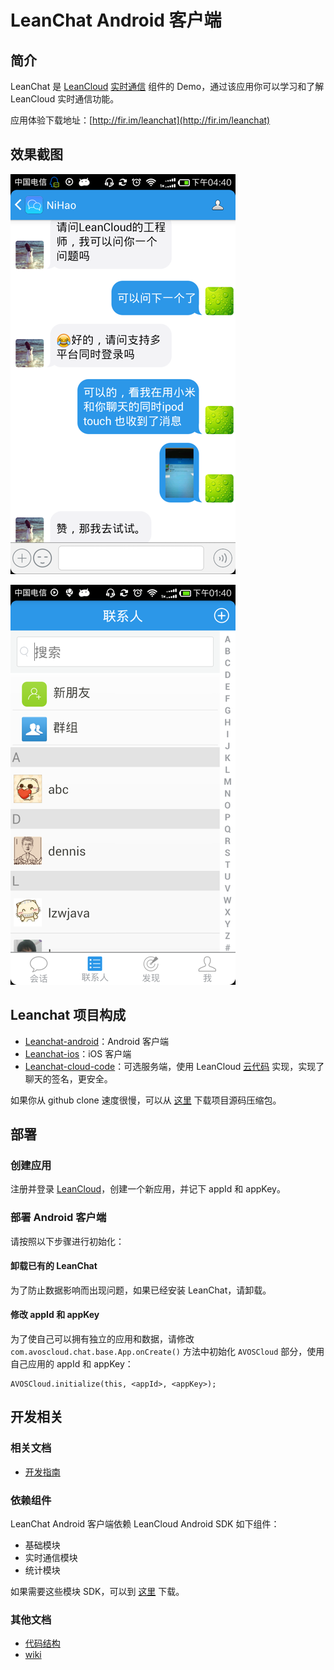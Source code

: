 # LeanChat Android 客户端

## 简介

LeanChat 是 [LeanCloud](http://leancloud.cn) [实时通信](https://leancloud.cn/docs/realtime.html) 组件的 Demo，通过该应用你可以学习和了解 LeanCloud 实时通信功能。

应用体验下载地址：[http://fir.im/leanchat](http://fir.im/leanchat)

## 效果截图

![img](https://raw.githubusercontent.com/lzwjava/plan/master/im361.png)

![img](https://raw.githubusercontent.com/lzwjava/plan/master/im362.png)

## Leanchat 项目构成

* [Leanchat-android](https://github.com/leancloud/leanchat)：Android 客户端
* [Leanchat-ios](https://github.com/leancloud/leanchat-ios)：iOS 客户端
* [Leanchat-cloud-code](https://github.com/leancloud/leanchat-cloudcode)：可选服务端，使用 LeanCloud [云代码](https://leancloud.cn/docs/cloud_code_guide.html) 实现，实现了聊天的签名，更安全。

如果你从 github clone 速度很慢，可以从 [这里](https://download.leancloud.cn/demo/) 下载项目源码压缩包。

## 部署

### 创建应用

注册并登录 [LeanCloud](http://leancloud.cn)，创建一个新应用，并记下 appId 和 appKey。

### 部署 Android 客户端

请按照以下步骤进行初始化：

#### 卸载已有的 LeanChat

为了防止数据影响而出现问题，如果已经安装 LeanChat，请卸载。

#### 修改 appId 和 appKey

为了使自己可以拥有独立的应用和数据，请修改 `com.avoscloud.chat.base.App.onCreate()` 方法中初始化 `AVOSCloud` 部分，使用自己应用的 appId 和 appKey：  

   ```
   AVOSCloud.initialize(this, <appId>, <appKey>); 
   ```


## 开发相关

### 相关文档

* [开发指南](https://leancloud.cn/docs)

### 依赖组件

LeanChat Android 客户端依赖 LeanCloud Android SDK 如下组件：

* 基础模块
* 实时通信模块
* 统计模块

如果需要这些模块 SDK，可以到 [这里](https://cn.avoscloud.com/docs/sdk_down.html) 下载。

### 其他文档

* [代码结构](https://github.com/leancloud/leanchat-android/wiki/%E4%BB%A3%E7%A0%81%E7%BB%93%E6%9E%84)
* [wiki](https://github.com/leancloud/leanchat-android/wiki)
